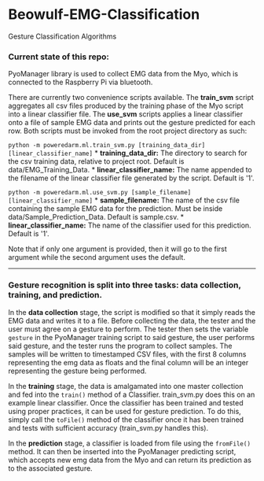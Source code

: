 # Beowulf-EMG-Classification
Gesture Classification Algorithms

### Current state of this repo:

PyoManager library is used to collect EMG data from the Myo, which is connected to the Raspberry Pi via bluetooth.

There are currently two convenience scripts available. The **train\_svm** script aggregates all csv files produced by the training phase of the Myo script into a linear classifier file. The **use\_svm** scripts applies a linear classifier onto a file of sample EMG data and prints out the gesture predicted for each row. Both scripts must be invoked from the root project directory as such:

`python -m poweredarm.ml.train_svm.py [training_data_dir] [linear_classifier_name]` 
    * **training\_data\_dir:** The directory to search for the csv training data, relative to project root. Default is data/EMG\_Training\_Data.
    * **linear\_classifier\_name:** The name appended to the filename of the linear classifier file generated by the script. Default is '1'.

`python -m poweredarm.ml.use_svm.py [sample_filename] [linear_classifier_name]`
    * **sample\_filename:** The name of the csv file containing the sample EMG data for the prediction. Must be inside data/Sample\_Prediction\_Data. Default is sample.csv.
    * **linear\_classifier\_name:** The name of the classifier used for this prediction. Default is '1'.

Note that if only one argument is provided, then it will go to the first argument while the second argument uses the default.
***
### Gesture recognition is split into three tasks: data collection, training, and prediction.

In the __data collection__ stage, the script is modified so that it simply reads the EMG data and writes it to a file. Before collecting the data, the tester and the user must agree on a gesture to perform. The tester then sets the variable `gesture` in the PyoManager training script to said gesture, the user performs said gesture, and the tester runs the program to collect samples.
The samples will be written to timestamped CSV files, with the first 8 columns representing the emg data as floats and the final column will be an integer representing the gesture being performed.

In the __training__ stage, the data is amalgamated into one master collection and fed into the `train()` method of a Classifier. train_svm.py does this on an example linear classifier.
Once the classifier has been trained and tested using proper practices, it can be used for gesture prediction. To do this, simply call the `toFile()` method of the classifier once it has been trained and tests with sufficient accuracy (train_svm.py handles this).

In the __prediction__ stage, a classifier is loaded from file using the `fromFile()` method. It can then be inserted into the PyoManager predicting script, which accepts new emg data from the Myo and can return its prediction as to the associated gesture.
